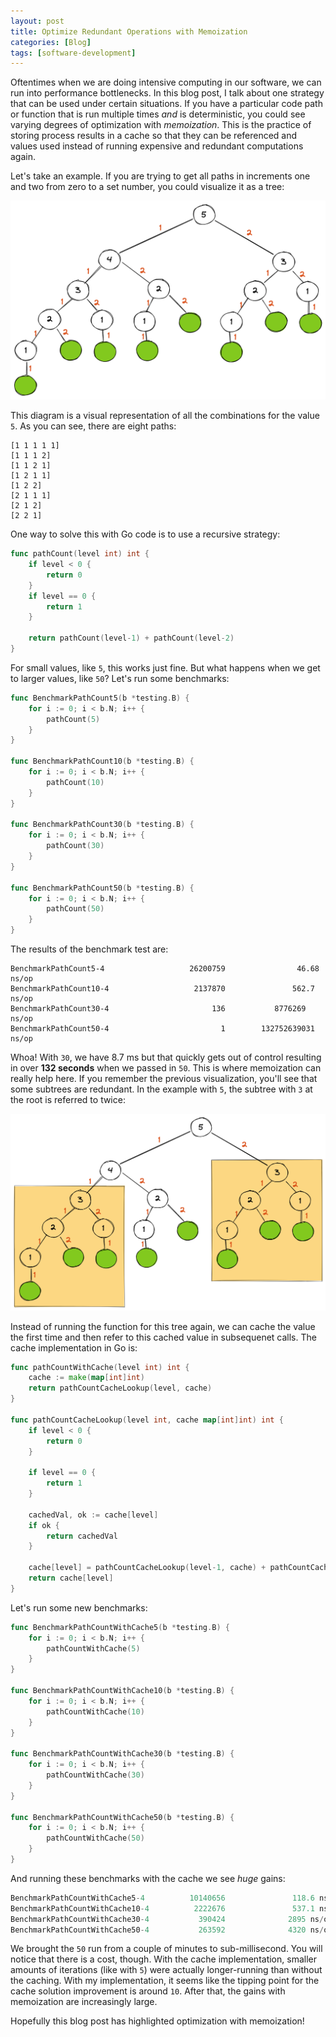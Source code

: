 ```yaml
---
layout: post
title: Optimize Redundant Operations with Memoization
categories: [Blog]
tags: [software-development]
---
```


Oftentimes when we are doing intensive computing in our software, we can run into performance bottlenecks. In this blog post, I talk about one strategy that can be used under certain situations. If you have a particular code path or function that is run multiple times *and* is deterministic, you could see varying degrees of optimization with *memoization*. This is the practice of storing process results in a cache so that they can be referenced and values used instead of running expensive and redundant computations again.

Let's take an example. If you are trying to get all paths in increments one and two from zero to a set number, you could visualize it as a tree:

![Path tree](../images/memoization1.png)

This diagram is a visual representation of all the combinations for the value `5`. As you can see, there are eight paths:

```
[1 1 1 1 1]
[1 1 1 2]
[1 1 2 1]
[1 2 1 1]
[1 2 2]
[2 1 1 1]
[2 1 2]
[2 2 1]
```

One way to solve this with Go code is to use a recursive strategy:

```go
func pathCount(level int) int {
	if level < 0 {
		return 0
	}
	if level == 0 {
		return 1
	}

	return pathCount(level-1) + pathCount(level-2)
}
```

For small values, like `5`, this works just fine. But what happens when we get to larger values, like `50`? Let's run some benchmarks:

```go
func BenchmarkPathCount5(b *testing.B) {
	for i := 0; i < b.N; i++ {
		pathCount(5)
	}
}

func BenchmarkPathCount10(b *testing.B) {
	for i := 0; i < b.N; i++ {
		pathCount(10)
	}
}

func BenchmarkPathCount30(b *testing.B) {
	for i := 0; i < b.N; i++ {
		pathCount(30)
	}
}

func BenchmarkPathCount50(b *testing.B) {
	for i := 0; i < b.N; i++ {
		pathCount(50)
	}
}
```

The results of the benchmark test are:

```
BenchmarkPathCount5-4                   26200759                46.68 ns/op
BenchmarkPathCount10-4                   2137870               562.7 ns/op
BenchmarkPathCount30-4                       136           8776269 ns/op
BenchmarkPathCount50-4                         1        132752639031 ns/op
```

Whoa! With `30`, we have 8.7 ms but that quickly gets out of control resulting in over **132 seconds** when we passed in `50`. This is where memoization can really help here. If you remember the previous visualization, you'll see that some subtrees are redundant. In the example with `5`, the subtree with `3` at the root is referred to twice:

![Redundancy highlight](../images/memoization2.png)

Instead of running the function for this tree again, we can cache the value the first time and then refer to this cached value in subsequenet calls. The cache implementation in Go is:

```go
func pathCountWithCache(level int) int {
	cache := make(map[int]int)
	return pathCountCacheLookup(level, cache)
}

func pathCountCacheLookup(level int, cache map[int]int) int {
	if level < 0 {
		return 0
	}

	if level == 0 {
		return 1
	}

	cachedVal, ok := cache[level]
	if ok {
		return cachedVal
	}

	cache[level] = pathCountCacheLookup(level-1, cache) + pathCountCacheLookup(level-2, cache)
	return cache[level]
}
```

Let's run some new benchmarks:

```go
func BenchmarkPathCountWithCache5(b *testing.B) {
	for i := 0; i < b.N; i++ {
		pathCountWithCache(5)
	}
}

func BenchmarkPathCountWithCache10(b *testing.B) {
	for i := 0; i < b.N; i++ {
		pathCountWithCache(10)
	}
}

func BenchmarkPathCountWithCache30(b *testing.B) {
	for i := 0; i < b.N; i++ {
		pathCountWithCache(30)
	}
}

func BenchmarkPathCountWithCache50(b *testing.B) {
	for i := 0; i < b.N; i++ {
		pathCountWithCache(50)
	}
}
```

And running these benchmarks with the cache we see *huge* gains:

```go
BenchmarkPathCountWithCache5-4          10140656               118.6 ns/op
BenchmarkPathCountWithCache10-4          2222676               537.1 ns/op
BenchmarkPathCountWithCache30-4           390424              2895 ns/op
BenchmarkPathCountWithCache50-4           263592              4320 ns/op
```

We brought the `50` run from a couple of minutes to sub-millisecond. You will notice that there is a cost, though. With the cache implementation, smaller amounts of iterations (like with `5`) were actually longer-running than without the caching. With my implementation, it seems like the tipping point for the cache solution improvement is around `10`. After that, the gains with memoization are increasingly large.

Hopefully this blog post has highlighted optimization with memoization!

